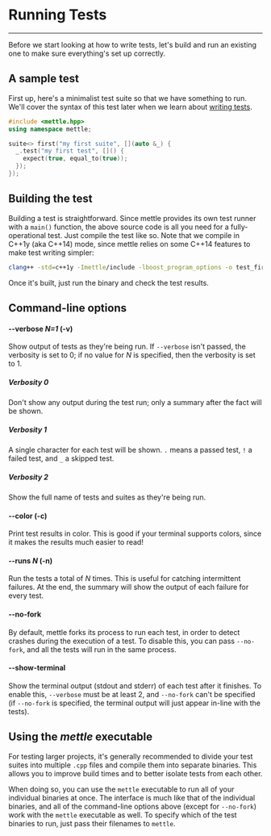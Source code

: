 # Running Tests
---

Before we start looking at how to write tests, let's build and run an existing
one to make sure everything's set up correctly.

## A sample test

First up, here's a minimalist test suite so that we have something to run. We'll
cover the syntax of this test later when we learn about [writing
tests](writing-tests.md).

```c++
#include <mettle.hpp>
using namespace mettle;

suite<> first("my first suite", [](auto &_) {
  _.test("my first test", []() {
    expect(true, equal_to(true));
  });
});
```

## Building the test

Building a test is straightforward. Since mettle provides its own test runner
with a `main()` function, the above source code is all you need for a
fully-operational test. Just compile the test like so. Note that we compile in
C++1y (aka C++14) mode, since mettle relies on some C++14 features to make test
writing simpler:

```sh
clang++ -std=c++1y -Imettle/include -lboost_program_options -o test_first test_first.cpp
```

Once it's built, just run the binary and check the test results.

## Command-line options

#### --verbose *N=1* (-v)

Show output of tests as they're being run. If `--verbose` isn't passed, the
verbosity is set to 0; if no value for *N* is specified, then the verbosity is
set to 1.

##### Verbosity 0

Don't show any output during the test run; only a summary after the fact will
be shown.

##### Verbosity 1

A single character for each test will be shown. `.` means a passed test, `!` a
failed test, and `_` a skipped test.

##### Verbosity 2

Show the full name of tests and suites as they're being run.

#### --color (-c)

Print test results in color. This is good if your terminal supports colors,
since it makes the results much easier to read!

#### --runs *N* (-n)

Run the tests a total of *N* times. This is useful for catching intermittent
failures. At the end, the summary will show the output of each failure for every
test.

#### --no-fork

By default, mettle forks its process to run each test, in order to detect
crashes during the execution of a test. To disable this, you can pass
`--no-fork`, and all the tests will run in the same process.

#### --show-terminal

Show the terminal output (stdout and stderr) of each test after it finishes. To
enable this, `--verbose` must be at least 2, and `--no-fork` can't be
specified (if `--no-fork` is specified, the terminal output will just appear
in-line with the tests).

## Using the *mettle* executable

For testing larger projects, it's generally recommended to divide your test
suites into multiple `.cpp` files and compile them into separate binaries. This
allows you to improve build times and to better isolate tests from each other.

When doing so, you can use the `mettle` executable to run all of your individual
binaries at once. The interface is much like that of the individual binaries,
and all of the command-line options above (except for `--no-fork`) work with
the `mettle` executable as well. To specify which of the test binaries to run,
just pass their filenames to `mettle`.
